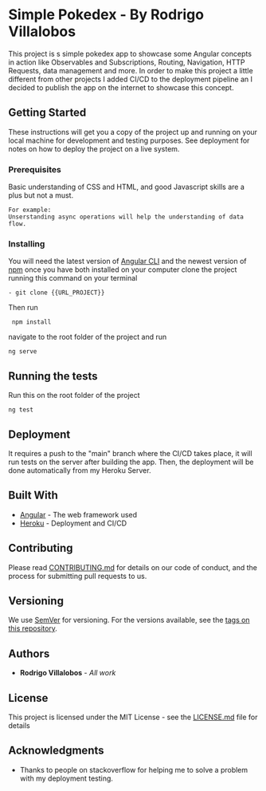# Simple Pokedex - By Rodrigo Villalobos

This project is s simple pokedex app to showcase some Angular concepts in action like Observables and Subscriptions, Routing, Navigation, HTTP Requests, data management and more.
In order to make this project a little different from other projects I added CI/CD to the deployment pipeline an I decided to publish the app on the internet to showcase this concept.

## Getting Started

These instructions will get you a copy of the project up and running on your local machine for development and testing purposes. See deployment for notes on how to deploy the project on a live system.

### Prerequisites
Basic understanding of CSS and HTML, and good Javascript skills are a plus but not a must.

```
For example:
Unserstanding async operations will help the understanding of data flow.
```

### Installing

You will need the latest version of [Angular CLI](https://cli.angular.io/) and the newest version of [npm](https://nodejs.org/en/)
once you have both installed on your computer clone the project running this command on your terminal

```
- git clone {{URL_PROJECT}}
```

Then run 
```
 npm install
```

navigate to the root folder of the project and run
```
ng serve
```

## Running the tests
Run this on the root folder of the project

```
ng test
```

## Deployment

It requires a push to the "main" branch where the CI/CD takes place, it will run tests on the server after building the app. Then, the deployment will be done automatically from my Heroku Server.

## Built With

* [Angular](https://angular.io/) - The web framework used
* [Heroku](heroku.com) - Deployment and CI/CD

## Contributing

Please read [CONTRIBUTING.md](https://gist.github.com/PurpleBooth/b24679402957c63ec426) for details on our code of conduct, and the process for submitting pull requests to us.

## Versioning

We use [SemVer](http://semver.org/) for versioning. For the versions available, see the [tags on this repository](https://github.com/your/project/tags). 

## Authors

* **Rodrigo Villalobos** - *All work*

## License

This project is licensed under the MIT License - see the [LICENSE.md](LICENSE.md) file for details

## Acknowledgments

* Thanks to people on stackoverflow for helping me to solve a problem with my deployment testing.
